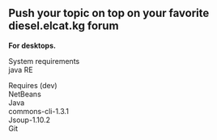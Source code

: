 <h2>Push your topic on top on your favorite diesel.elcat.kg forum</h2>
<b>For desktops.</b>
<p>
System requirements<br>
java RE
</p>
<p>
Requires (dev)<br>
NetBeans<br>
Java<br>
commons-cli-1.3.1<br>
Jsoup-1.10.2<br>
Git<br>
</p>
